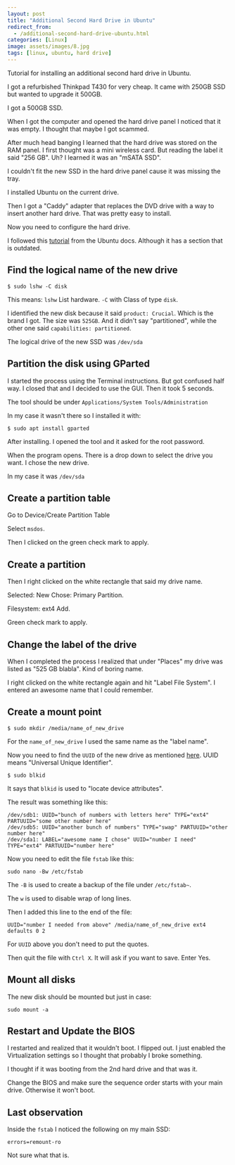 ```yaml
---
layout: post
title: "Additional Second Hard Drive in Ubuntu"
redirect_from:
  - /additional-second-hard-drive-ubuntu.html
categories: [Linux]
image: assets/images/8.jpg
tags: [linux, ubuntu, hard drive]
---
```


Tutorial for installing an additional second hard drive in Ubuntu.

I got a refurbished Thinkpad T430 for very cheap. It came with 250GB SSD but wanted to upgrade it 500GB.

I got a 500GB SSD.

When I got the computer and opened the hard drive panel I noticed that it was empty. I thought that maybe I got scammed.

After much head banging I learned that the hard drive was stored on the RAM panel. I first thought was a mini wireless card. But reading the label it said "256 GB". Uh? I learned it was an "mSATA SSD".

I couldn't fit the new SSD in the hard drive panel cause it was missing the tray.

I installed Ubuntu on the current drive.

Then I got a "Caddy" adapter that replaces the DVD drive with a way to insert another hard drive. That was pretty easy to install.

Now you need to configure the hard drive.

I followed this <a href="https://help.ubuntu.com/community/InstallingANewHardDrive" target="_blank">tutorial</a> from the Ubuntu docs. Although it has a section that is outdated.

## Find the logical name of the new drive

    $ sudo lshw -C disk

This means: `lshw` List hardware. `-C` with Class of type `disk`.

I identified the new disk because it said `product: Crucial`. Which is the brand I got. The size was `525GB`. And it didn't say "partitioned", while the other one said `capabilities: partitioned`.

The logical drive of the new SSD was `/dev/sda`

## Partition the disk using GParted

I started the process using the Terminal instructions. But got confused half way. I closed that and I decided to use the GUI. Then it took 5 seconds.

The tool should be under `Applications/System Tools/Administration`

In my case it wasn't there so I installed it with:

    $ sudo apt install gparted

After installing. I opened the tool and it asked for the root password.

When the program opens. There is a drop down to select the drive you want. I chose the new drive. 

In my case it was `/dev/sda`

## Create a partition table

Go to Device/Create Partition Table

Select `msdos`.

Then I clicked on the green check mark to apply.

## Create a partition

Then I right clicked on the white rectangle that said my drive name.

Selected: New
Chose: Primary Partition.

Filesystem: ext4
Add.

Green check mark to apply.

## Change the label of the drive

When I completed the process I realized that under "Places" my drive was listed as "525 GB blabla". Kind of boring name.

I right clicked on the white rectangle again and hit "Label File System". I entered an awesome name that I could remember.

## Create a mount point

    $ sudo mkdir /media/name_of_new_drive

For the `name_of_new_drive` I used the same name as the "label name".

Now you need to find the `UUID` of the new drive as mentioned <a href="https://help.ubuntu.com/community/UsingUUID" target="_blank">here</a>. UUID means "Universal Unique Identifier".

    $ sudo blkid

It says that `blkid` is used to "locate device attributes".

The result was something like this:

    /dev/sdb1: UUID="bunch of numbers with letters here" TYPE="ext4" PARTUUID="some other number here"
    /dev/sdb5: UUID="another bunch of numbers" TYPE="swap" PARTUUID="other number here"
    /dev/sda1: LABEL="awesome name I chose" UUID="number I need" TYPE="ext4" PARTUUID="number here"

Now you need to edit the file `fstab` like this:

    sudo nano -Bw /etc/fstab

The `-B` is used to create a backup of the file under `/etc/fstab~`.

The `w` is used to disable wrap of long lines.

Then I added this line to the end of the file:

    UUID="number I needed from above" /media/name_of_new_drive ext4 defaults 0 2

For `UUID` above you don't need to put the quotes.

Then quit the file with `Ctrl X`. It will ask if you want to save. Enter Yes.

## Mount all disks

The new disk should be mounted but just in case:

    sudo mount -a

## Restart and Update the BIOS

I restarted and realized that it wouldn't boot. I flipped out. I just enabled the Virtualization settings so I thought that probably I broke something.

I thought if it was booting from the 2nd hard drive and that was it.

Change the BIOS and make sure the sequence order starts with your main drive. Otherwise it won't boot.

## Last observation

Inside the `fstab` I noticed the following on my main SSD:

    errors=remount-ro

Not sure what that is.